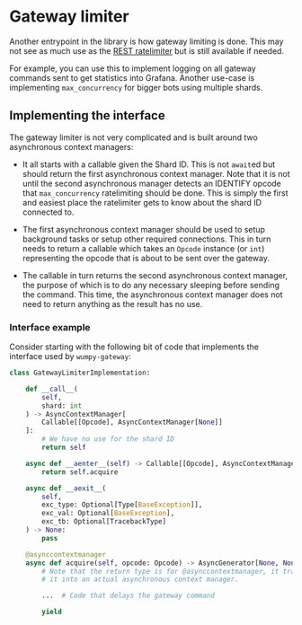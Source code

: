 # Gateway limiter

Another entrypoint in the library is how gateway limiting is done. This may not
see as much use as the [REST ratelimiter](rest-ratelimiter.md) but is still
available if needed.

For example, you can use this to implement logging on all gateway commands sent
to get statistics into Grafana. Another use-case is implementing
`max_concurrency` for bigger bots using multiple shards.

## Implementing the interface

The gateway limiter is not very complicated and is built around two
asynchronous context managers:

- It all starts with a callable given the Shard ID. This is not `await`ed but
  should return the first asynchronous context manager. Note that it is not
  until the second asynchronous manager detects an IDENTIFY opcode that
  `max_concurrency` ratelimiting should be done. This is simply the first and
  easiest place the ratelimiter gets to know about the shard ID connected to.

- The first asynchronous context manager should be used to setup background
  tasks or setup other required connections. This in turn needs to return
  a callable which takes an `Opcode` instance (or `int`) representing the
  opcode that is about to be sent over the gateway.

- The callable in turn returns the second asynchronous context manager, the
  purpose of which is to do any necessary sleeping before sending the command.
  This time, the asynchronous context manager does not need to return anything
  as the result has no use.

### Interface example

Consider starting with the following bit of code that implements the interface
used by `wumpy-gateway`:

```python
class GatewayLimiterImplementation:

    def __call__(
        self,
        shard: int
    ) -> AsyncContextManager[
        Callable[[Opcode], AsyncContextManager[None]]
    ]:
        # We have no use for the shard ID
        return self

    async def __aenter__(self) -> Callable[[Opcode], AsyncContextManager[None]]:
        return self.acquire

    async def __aexit__(
        self,
        exc_type: Optional[Type[BaseException]],
        exc_val: Optional[BaseException],
        exc_tb: Optional[TracebackType]
    ) -> None:
        pass

    @asynccontextmanager
    async def acquire(self, opcode: Opcode) -> AsyncGenerator[None, None]:
        # Note that the return type is for @asynccontextmanager, it transforms
        # it into an actual asynchronous context manager.

        ...  # Code that delays the gateway command

        yield
```
